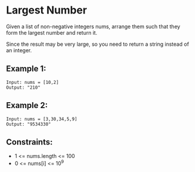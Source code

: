 # Largest Number

Given a list of non-negative integers nums, arrange them such that they form the largest number and return it.

Since the result may be very large, so you need to return a string instead of an integer.

## Example 1:

```
Input: nums = [10,2]
Output: "210"
```

## Example 2:

```
Input: nums = [3,30,34,5,9]
Output: "9534330"
```

## Constraints:

- 1 <= nums.length <= 100
- 0 <= nums[i] <= 10<sup>9</sup>
